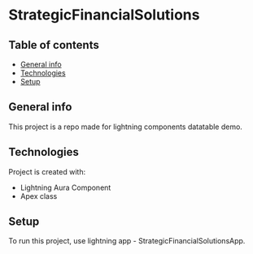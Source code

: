 # StrategicFinancialSolutions

## Table of contents
* [General info](#general-info)
* [Technologies](#technologies)
* [Setup](#setup)

## General info
This project is a repo made for lightning components datatable demo.
	
## Technologies
Project is created with:
* Lightning Aura Component
* Apex class
	
## Setup
To run this project, use lightning app - StrategicFinancialSolutionsApp. 
